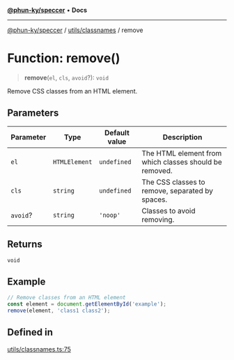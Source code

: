 [**@phun-ky/speccer**](../../../README.md) • **Docs**

***

[@phun-ky/speccer](../../../README.md) / [utils/classnames](../README.md) / remove

# Function: remove()

> **remove**(`el`, `cls`, `avoid`?): `void`

Remove CSS classes from an HTML element.

## Parameters

| Parameter | Type | Default value | Description |
| ------ | ------ | ------ | ------ |
| `el` | `HTMLElement` | `undefined` | The HTML element from which classes should be removed. |
| `cls` | `string` | `undefined` | The CSS classes to remove, separated by spaces. |
| `avoid`? | `string` | `'noop'` | Classes to avoid removing. |

## Returns

`void`

## Example

```ts
// Remove classes from an HTML element
const element = document.getElementById('example');
remove(element, 'class1 class2');
```

## Defined in

[utils/classnames.ts:75](https://github.com/phun-ky/speccer/blob/main/src/utils/classnames.ts#L75)
